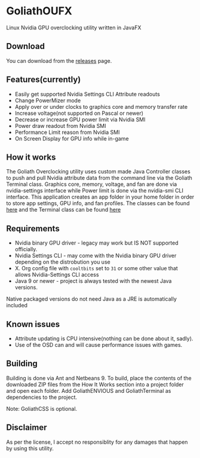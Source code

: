 # GoliathOUFX
Linux Nvidia GPU overclocking utility written in JavaFX

## Download
You can download from the [releases](https://github.com/BlueGoliath/GoliathOUFX/releases) page.

## Features(currently)
* Easily get supported Nvidia Settings CLI Attribute readouts
* Change PowerMizer mode
* Apply over or under clocks to graphics core and memory transfer rate
* Increase voltage(not supported on Pascal or newer)
* Decrease or increase GPU power limit via Nvidia SMI
* Power draw readout from Nvidia SMI
* Performance Limit reason from Nvidia SMI
* On Screen Display for GPU info while in-game

## How it works
The Goliath Overclocking utility uses custom made Java Controller classes to push and pull Nvidia attribute data from the command line via the Goliath Terminal class. Graphics core, memory, voltage, and fan are done via nvidia-settings interface while Power limit is done via the nvidia-smi CLI interface. 
This application creates an app folder in your home folder in order to store app settings, GPU info, and fan profiles.
The classes can be found [here](https://github.com/BlueGoliath/GoliathENVIOUS) and the Terminal class can be found [here](https://github.com/BlueGoliath/GoliathTerminal)

## Requirements

* Nvidia binary GPU driver - legacy may work but IS NOT supported officially.
* Nvidia Settings CLI - may come with the Nvidia binary GPU driver depending on the distrobution you use
* X. Org config file with `cooltbits` set to `31` or some other value that allows Nvidia-Settings CLI access
* Java 9 or newer - project is always tested with the newest Java versions.

Native packaged versions do not need Java as a JRE is automatically included

## Known issues
* Attribute updating is CPU intensive(nothing can be done about it, sadly).
* Use of the OSD can and will cause performance issues with games.

## Building
Building is done via Ant and Netbeans 9. To build, place the contents of the downloaded ZIP files from the How It Works section into a project folder and open each folder. Add GoliathENVIOUS and GoliathTerminal as dependencies to the project.

Note: GoliathCSS is optional.

## Disclaimer

As per the license, I accept no responsiblity for any damages that happen by using this utility.
